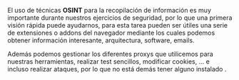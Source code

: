 El uso de técnicas **OSINT** para la recopilación de información es muy importante durante nuestros ejercicios de seguridad, por lo que una primera visión rápida puede ayudarnos, para esta tarea pueden ser útiles una serie de extensiones o addons del navegador mediante los cuales podemos obtener información interesante, arquitectura, software, emails.

Además podemos gestionar los diferentes proxys que utilicemos para nuestras herramientas, realizar test sencillos, modificar cookies, ... e incluso realizar ataques, por lo que no está demás tener alguno instalado .
